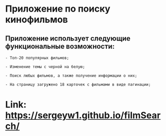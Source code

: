 # Приложение по поиску кинофильмов
## Приложение использует следующие функциональные возможности:
```
- Топ-20 популярных фильмов;

- Изменение темы с черной на белую;

- Поиск любых фильмов, а также получение информации о них;

- На страницу загружено 18 карточек с фильмами в виде пагинации;
```

# Link: https://sergeyw1.github.io/filmSearch/
